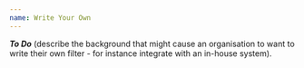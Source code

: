 ```yaml
---
name: Write Your Own
---
```


**_To Do_**
(describe the background that might cause an organisation to want to write their own filter - for instance integrate with an in-house system).

